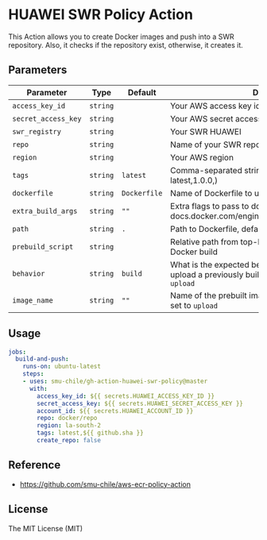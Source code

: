 # HUAWEI SWR Policy Action

This Action allows you to create Docker images and push into a SWR repository. Also, it checks if the repository exist, otherwise, it creates it.

## Parameters
| Parameter | Type | Default | Description |
|-----------|------|---------|-------------|
| `access_key_id` | `string` | | Your AWS access key id |
| `secret_access_key` | `string` | | Your AWS secret access key |
| `swr_registry` | `string` | | Your SWR HUAWEI |
| `repo` | `string` | | Name of your SWR repository |
| `region` | `string` | | Your AWS region |
| `tags` | `string` | `latest` | Comma-separated string of SWR image tags (ex latest,1.0.0,) |
| `dockerfile` | `string` | `Dockerfile` | Name of Dockerfile to use |
| `extra_build_args` | `string` | `""` | Extra flags to pass to docker build (see docs.docker.com/engine/reference/commandline/build) |
| `path` | `string` | `.` | Path to Dockerfile, defaults to the working directory |
| `prebuild_script` | `string` | | Relative path from top-level to script to run before Docker build |
| `behavior` | `string` | `build` | What is the expected behavior, build a new image or upload a previously built one. Valid options are `build` or `upload`|
| `image_name` | `string` | `""` | Name of the prebuilt image. Is mandatory if behavior is set to `upload`|
## Usage
```yaml
jobs:
  build-and-push:
    runs-on: ubuntu-latest
    steps:
    - uses: smu-chile/gh-action-huawei-swr-policy@master
      with:
        access_key_id: ${{ secrets.HUAWEI_ACCESS_KEY_ID }}
        secret_access_key: ${{ secrets.HUAWEI_SECRET_ACCESS_KEY }}
        account_id: ${{ secrets.HUAWEI_ACCOUNT_ID }}
        repo: docker/repo
        region: la-south-2
        tags: latest,${{ github.sha }}
        create_repo: false
```

## Reference
* https://github.com/smu-chile/aws-ecr-policy-action

## License
The MIT License (MIT)
